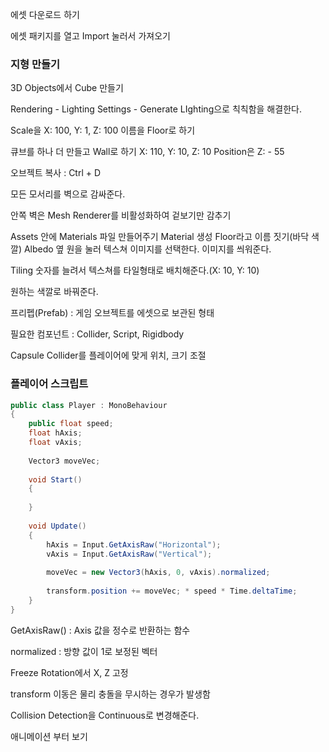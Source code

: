에셋 다운로드 하기

에셋 패키지를 열고 Import 눌러서 가져오기

### 지형 만들기

3D Objects에서 Cube 만들기

Rendering - Lighting Settings - Generate LIghting으로 칙칙함을 해결한다.

Scale을 X: 100, Y: 1, Z: 100 이름을 Floor로 하기

큐브를 하나 더 만들고 Wall로 하기  X: 110, Y: 10, Z: 10 Position은 Z: - 55

오브젝트 복사 : Ctrl + D

모든 모서리를 벽으로 감싸준다.

안쪽 벽은 Mesh Renderer를 비활성화하여 겉보기만 감추기

Assets 안에 Materials 파일 만들어주기 Material 생성 Floor라고 이름 짓기(바닥 색깔) Albedo 옆 원을 눌러 텍스쳐 이미지를 선택한다. 이미지를 씌워준다.

Tiling 숫자를 늘려서 텍스쳐를 타일형태로 배치해준다.(X: 10, Y: 10)

원하는 색깔로 바꿔준다.

프리펩(Prefab) : 게임 오브젝트를 에셋으로 보관된 형태

필요한 컴포넌트 :  Collider, Script, Rigidbody

Capsule Collider를 플레이어에 맞게 위치, 크기 조절



### 플레이어 스크립트

```c#
public class Player : MonoBehaviour
{
    public float speed;
    float hAxis;
    float vAxis;
    
    Vector3 moveVec;
    
    void Start()
    {
        
    }
    
    void Update()
    {
        hAxis = Input.GetAxisRaw("Horizontal");
        vAxis = Input.GetAxisRaw("Vertical");
        
        moveVec = new Vector3(hAxis, 0, vAxis).normalized;
        
        transform.position += moveVec; * speed * Time.deltaTime;
    }
}
```

GetAxisRaw() : Axis 값을 정수로 반환하는 함수

normalized : 방향 값이 1로 보정된 벡터



Freeze Rotation에서 X, Z 고정

transform 이동은 물리 충돌을 무시하는 경우가 발생함

Collision Detection을 Continuous로 변경해준다.



애니메이션 부터 보기
